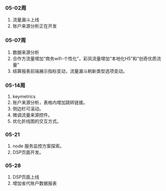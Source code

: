### 05-02周
1. 流量漏斗上线
2. 账户来源分析正在开发

### 05-07周
1. 数据来源分析
2. 合作方流量增加“商务wifi-个性化”，彩凤流量增加“本地化H5”和“创奇优质流量”
3. 结算报表前端展示指标变动，流量漏斗刷新类型选项变动。

### 05-14周
1. keymetrics
2. 账户来源分析，表格内增加跳转链接。
3. 侧边栏可滚动。
4. 微调流量来源控件。
5. 优化折线图的交互方式。

### 05-21
1. node 服务监控方案探索。
2. DSP页面开发。

### 05-28
1. DSP页面上线
2. 增加省代账户数据报表